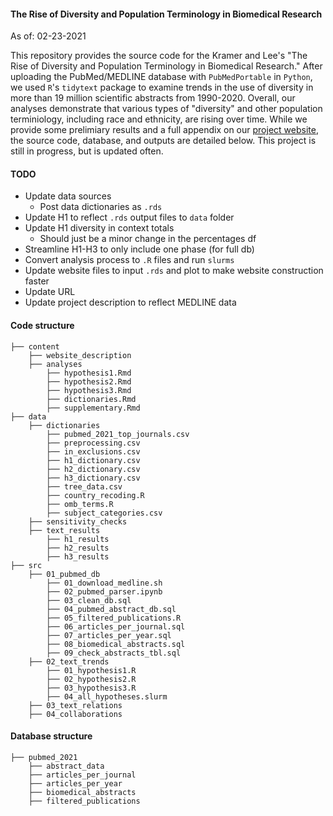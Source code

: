 
#### The Rise of Diversity and Population Terminology in Biomedical Research

As of: 02-23-2021

This repository provides the source code for the Kramer and Lee's "The Rise of Diversity and Population Terminology in Biomedical Research." After uploading the PubMed/MEDLINE database with `PubMedPortable` in `Python`, we used `R`'s `tidytext` package to examine trends in the use of diversity in more than 19 million scientific abstracts from 1990-2020. Overall, our analyses demonstrate that various types of "diversity" and other population terminiology, including race and ethnicity, are rising over time. While we provide some prelimiary results and a full appendix on our [project website](https://growthofdiversity.netlify.app/), the source code, database, and outputs are detailed below. This project is still in progress, but is updated often. 

#### TODO  

- Update data sources 
  - Post data dictionaries as `.rds` 
- Update H1 to reflect `.rds` output files to `data` folder 
- Update H1 diversity in context totals 
  - Should just be a minor change in the percentages df 
- Streamline H1-H3 to only include one phase (for full db)
- Convert analysis process to `.R` files and run `slurms`
- Update website files to input `.rds` and plot to make website construction faster 
- Update URL 
- Update project description to reflect MEDLINE data   

#### Code structure 

    ├── content
        ├── website_description
        ├── analyses
            ├── hypothesis1.Rmd
            ├── hypothesis2.Rmd
            ├── hypothesis3.Rmd
            ├── dictionaries.Rmd
            ├── supplementary.Rmd
    ├── data
        ├── dictionaries
            ├── pubmed_2021_top_journals.csv
            ├── preprocessing.csv
            ├── in_exclusions.csv
            ├── h1_dictionary.csv
            ├── h2_dictionary.csv
            ├── h3_dictionary.csv
            ├── tree_data.csv
            ├── country_recoding.R
            ├── omb_terms.R
            ├── subject_categories.csv
        ├── sensitivity_checks
        ├── text_results 
            ├── h1_results
            ├── h2_results
            ├── h3_results 
    ├── src
        ├── 01_pubmed_db
            ├── 01_download_medline.sh
            ├── 02_pubmed_parser.ipynb
            ├── 03_clean_db.sql
            ├── 04_pubmed_abstract_db.sql
            ├── 05_filtered_publications.R
            ├── 06_articles_per_journal.sql
            ├── 07_articles_per_year.sql
            ├── 08_biomedical_abstracts.sql
            ├── 09_check_abstracts_tbl.sql
        ├── 02_text_trends
            ├── 01_hypothesis1.R
            ├── 02_hypothesis2.R
            ├── 03_hypothesis3.R
            ├── 04_all_hypotheses.slurm
        ├── 03_text_relations
        ├── 04_collaborations

#### Database structure 

    ├── pubmed_2021
        ├── abstract_data
        ├── articles_per_journal
        ├── articles_per_year
        ├── biomedical_abstracts 
        ├── filtered_publications 





